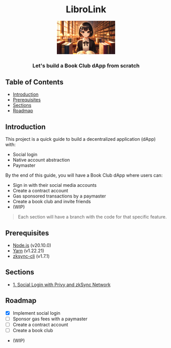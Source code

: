 <div align="center">

<h1>LibroLink</h1>
<img src="./assets/LibroNFT.png" width="36%" alt="LibroLink Logo">
<h3>Let's build a Book Club dApp from scratch</h3>
</div>

## Table of Contents

- [Introduction](#introduction)
- [Prerequisites](#prerequisites)
- [Sections](#sections)
- [Roadmap](#roadmap)

## Introduction

This project is a quick guide to build a decentralized application (dApp) with:

- Social login
- Native account abstraction
- Paymaster

By the end of this guide, you will have a Book Club dApp where users can:

- Sign in with their social media accounts
- Create a contract account
- Gas sponsored transactions by a paymaster
- Create a book club and invite friends
- (WIP)

> Each section will have a branch with the code for that specific feature.

## Prerequisites

- [Node.js](https://nodejs.org/en/) (v20.10.0)
- [Yarn](https://yarnpkg.com/getting-started/install) (v1.22.21)
- [zksync-cli](https://docs.zksync.io/build/tooling/zksync-cli/getting-started.html) (v1.7.1)

## Sections

- [1. Social Login with Privy and zkSync Network](https://github.com/piatoss3612/zkSync-native-aa-demo/tree/01.social-login)

## Roadmap

- [x] Implement social login
- [ ] Sponsor gas fees with a paymaster
- [ ] Create a contract account
- [ ] Create a book club
- (WIP)
